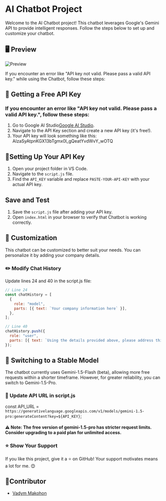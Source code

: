# AI Chatbot Project
Welcome to the AI Chatbot project! This chatbot leverages Google's Gemini API to provide intelligent responses. Follow the steps below to set up and customize your chatbot.

## 🖥️ Preview
![Preview](https://github.com/user-attachments/assets/3cd0f632-23a9-4ccd-b26f-d64556403083)

If you encounter an error like "API key not valid. Please pass a valid API key." while using the Chatbot, follow these steps:

## 🔑 Getting a Free API Key
### If you encounter an error like "API key not valid. Please pass a valid API key.", follow these steps:
1. Go to Google AI Studio[Google AI Studio](https://aistudio.google.com/app/apikey).
2. Navigate to the API Key section and create a new API key (it's free!).
3. Your API key will look something like this: AIzaSyAtpnKGX13bTgmx0l_gQeatYvdWvY_wOTQ

## 🔧Setting Up Your API Key

1. Open your project folder in VS Code.
2. Navigate to the `script.js` file.
3. Find the `API_KEY` variable and replace `PASTE-YOUR-API-KEY` with your actual API key.

## Save and Test

1. Save the `script.js` file after adding your API key.
2. Open `index.html` in your browser to verify that Chatbot is working correctly.

## 🎨 Customization

This chatbot can be customized to better suit your needs. You can personalize it by adding your company details.

### ✏️ Modify Chat History

Update lines 24 and 40 in the script.js file:

```javascript
// Line 24
const chatHistory = [
  {
    role: "model",
    parts: [{ text: `Your company information here` }],
  },
];

// Line 40
chatHistory.push({
  role: "user",
  parts: [{ text: `Using the details provided above, please address this query: ${userData.message}` }, ...(userData.file.data ? [{ inline_data: userData.file }] : [])],
});
```

## 🔄 Switching to a Stable Model

The chatbot currently uses Gemini-1.5-Flash (beta), allowing more free requests within a shorter timeframe. However, for greater reliability, you can switch to Gemini-1.5-Pro.

### 🔁 Update API URL in script.js

const API_URL = `https://generativelanguage.googleapis.com/v1/models/gemini-1.5-pro:generateContent?key=${API_KEY}`;

#### ⚠️ Note: The free version of gemini-1.5-pro has stricter request limits. Consider upgrading to a paid plan for unlimited access.

### ⭐ Show Your Support

If you like this project, give it a ⭐ on GitHub! Your support motivates means a lot for me. 😊

## 👤Contributor

- [Vadym Makohon](https://github.com/VadymMakohon)
